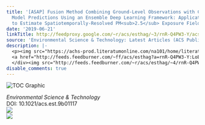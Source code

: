 ```yaml
---
title: '[ASAP] Fusion Method Combining Ground-Level Observations with Chemical Transport
  Model Predictions Using an Ensemble Deep Learning Framework: Application in China
  to Estimate Spatiotemporally-Resolved PM<sub>2.5</sub> Exposure Fields in 2014–2017'
date: '2019-06-21'
linkTitle: http://feedproxy.google.com/~r/acs/esthag/~3/rnR-Q4PW3-Y/acs.est.9b01117
source: 'Environmental Science & Technology: Latest Articles (ACS Publications)'
description: |-
  <p><img src="https://achs-prod.literatumonline.com/na101/home/literatum/publisher/achs/journals/content/esthag/0/esthag.ahead-of-print/acs.est.9b01117/20190621/images/medium/es-2019-01117b_0007.gif" alt="TOC Graphic"/></p><div><cite>Environmental Science & Technology</cite></div><div>DOI: 10.1021/acs.est.9b01117</div><div class="feedflare">
  <a href="http://feeds.feedburner.com/~ff/acs/esthag?a=rnR-Q4PW3-Y:LoEnLZ441GE:yIl2AUoC8zA"><img src="http://feeds.feedburner.com/~ff/acs/esthag?d=yIl2AUoC8zA" border="0"></img></a>
  </div><img src="http://feeds.feedburner.com/~r/acs/esthag/~4/rnR-Q4PW3-Y" ...
disable_comments: true
---
```

<p><img src="https://achs-prod.literatumonline.com/na101/home/literatum/publisher/achs/journals/content/esthag/0/esthag.ahead-of-print/acs.est.9b01117/20190621/images/medium/es-2019-01117b_0007.gif" alt="TOC Graphic"/></p><div><cite>Environmental Science & Technology</cite></div><div>DOI: 10.1021/acs.est.9b01117</div><div class="feedflare">
<a href="http://feeds.feedburner.com/~ff/acs/esthag?a=rnR-Q4PW3-Y:LoEnLZ441GE:yIl2AUoC8zA"><img src="http://feeds.feedburner.com/~ff/acs/esthag?d=yIl2AUoC8zA" border="0"></img></a>
</div><img src="http://feeds.feedburner.com/~r/acs/esthag/~4/rnR-Q4PW3-Y" ...